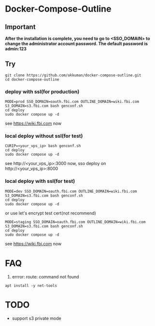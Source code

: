 # Docker-Compose-Outline

## Important

**After the installation is complete, you need to go to <SSO_DOMAIN> to change the administrator account password. The default password is admin:123**

## Try

```shell
git clone https://github.com/akkuman/docker-compose-outline.git
cd docker-compose-outline
```

### deploy with ssl(for production)

```shell
MODE=prod SSO_DOMAIN=oauth.fbi.com OUTLINE_DOMAIN=wiki.fbi.com S3_DOMAIN=s3.fbi.com bash genconf.sh
cd deploy
sudo docker compose up -d
```

see https://wiki.fbi.com now

### local deploy without ssl(for test)

```shell
CURIP=<your_vps_ip> bash genconf.sh
cd deploy
sudo docker compose up -d
```

see http://<your_vps_ip>:3000 now, sso deploy on http://<your_vps_ip>:8000

### local deploy with ssl(for test)

```shell
MODE=dev SSO_DOMAIN=oauth.fbi.com OUTLINE_DOMAIN=wiki.fbi.com S3_DOMAIN=s3.fbi.com bash genconf.sh
cd deploy
sudo docker compose up -d
```

or use let's encrypt test cert(not recommend)

```shell
MODE=staging SSO_DOMAIN=oauth.fbi.com OUTLINE_DOMAIN=wiki.fbi.com S3_DOMAIN=s3.fbi.com bash genconf.sh
cd deploy
sudo docker compose up -d
```

see https://wiki.fbi.com now

# FAQ

1. errror: route: command not found

```shell
apt install -y net-tools
```

# TODO

- support s3 private mode
